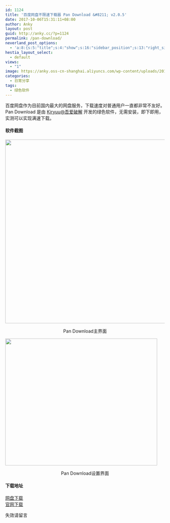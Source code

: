 ```yaml
---
id: 1124
title: '百度网盘不限速下载器 Pan Download &#8211; v2.0.5'
date: 2017-10-06T15:31:11+08:00
author: Anky
layout: post
guid: http://anky.cc/?p=1124
permalink: /pan-download/
neverland_post_options:
  - 'a:8:{s:5:"title";s:4:"show";s:16:"sidebar_position";s:13:"right_sidebar";s:17:"post_format_video";s:0:"";s:21:"post_format_link_href";s:0:"";s:22:"post_format_link_title";s:0:"";s:22:"post_format_quote_text";s:0:"";s:24:"post_format_quote_author";s:0:"";s:17:"post_format_audio";s:0:"";}'
hestia_layout_select:
  - default
views:
  - "1"
image: https://anky.oss-cn-shanghai.aliyuncs.com/wp-content/uploads/2017/10/baidupan.png
categories:
  - 日常分享
tags:
  - 绿色软件
---
```

百度网盘作为目前国内最大的网盘服务，下载速度对普通用户一直都非常不友好。Pan Download 是由 <a href="https://www.52pojie.cn/thread-644721-1-1.html" target="_blank" rel="noopener">Kiryuu@吾爱破解</a> 开发的绿色软件，无需安装，即下即用，实测可以实现满速下载。

#### 软件截图

<img class="aligncenter wp-image-1125 size-full" src="https://anky.oss-cn-qingdao.aliyuncs.com/wp-content/uploads/2017/10/pan_download_main.png" alt="" width="534" height="579" srcset="https://anky.oss-cn-shanghai.aliyuncs.com/wp-content/uploads/2017/10/pan_download_main.png 534w, https://anky.oss-cn-shanghai.aliyuncs.com/wp-content/uploads/2017/10/pan_download_main-300x325.png 300w, https://anky.oss-cn-shanghai.aliyuncs.com/wp-content/uploads/2017/10/pan_download_main-138x150.png 138w, https://anky.oss-cn-shanghai.aliyuncs.com/wp-content/uploads/2017/10/pan_download_main-277x300.png 277w" sizes="(max-width: 534px) 100vw, 534px" /> 

<p style="text-align: center;">
  Pan Download主界面
</p>

<img class="aligncenter wp-image-1126 size-full" src="https://anky.oss-cn-qingdao.aliyuncs.com/wp-content/uploads/2017/10/pan_download_config.png" alt="" width="480" height="400" srcset="https://anky.oss-cn-shanghai.aliyuncs.com/wp-content/uploads/2017/10/pan_download_config.png 480w, https://anky.oss-cn-shanghai.aliyuncs.com/wp-content/uploads/2017/10/pan_download_config-300x250.png 300w, https://anky.oss-cn-shanghai.aliyuncs.com/wp-content/uploads/2017/10/pan_download_config-150x125.png 150w" sizes="(max-width: 480px) 100vw, 480px" /> 

<p style="text-align: center;">
  Pan Download设置界面
</p>

#### 下载地址

<a class="button small" href="https://www.lanzous.com/i2dwx4j" target="_blank" rel="noopener"><i class="pw-icon-attach-outline"></i> 网盘下载</a>  
<a class="button small" href="https://pandownload.com/index.html" target="_blank" rel="noopener"><i class="pw-icon-external"></i> 官网下载</a>

失效请留言
